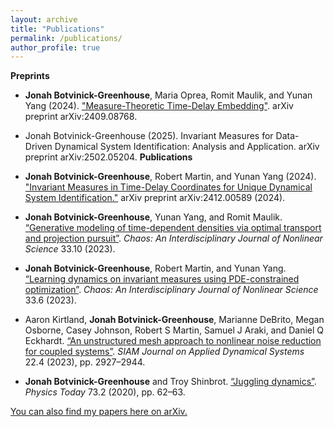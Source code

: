 ```yaml
---
layout: archive
title: "Publications"
permalink: /publications/
author_profile: true
---
```


**Preprints**

* **Jonah Botvinick-Greenhouse**, Maria Oprea, Romit Maulik, and Yunan Yang (2024). ["Measure-Theoretic Time-Delay Embedding"](https://arxiv.org/abs/2409.08768). arXiv preprint arXiv:2409.08768.

* Jonah Botvinick-Greenhouse (2025). Invariant Measures for Data-Driven Dynamical System Identification: Analysis and Application. arXiv preprint arXiv:2502.05204.
**Publications**

* **Jonah Botvinick-Greenhouse**, Robert Martin, and Yunan Yang (2024). ["Invariant Measures in Time-Delay Coordinates for Unique Dynamical System Identification."](https://arxiv.org/abs/2412.00589) arXiv preprint arXiv:2412.00589 (2024).



* **Jonah Botvinick-Greenhouse**, Yunan Yang, and Romit Maulik. [“Generative modeling of time-dependent densities via optimal transport and projection pursuit”](https://pubs.aip.org/aip/cha/article-abstract/33/10/103108/2915710/Generative-modeling-of-time-dependent-densities?redirectedFrom=fulltext). *Chaos: An Interdisciplinary Journal of Nonlinear Science* 33.10 (2023).

* **Jonah Botvinick-Greenhouse**, Robert Martin, and Yunan Yang. [“Learning dynamics on invariant measures
using PDE-constrained optimization”](https://pubs.aip.org/aip/cha/article-abstract/33/6/063152/2900453/Learning-dynamics-on-invariant-measures-using-PDE?redirectedFrom=fulltext). *Chaos: An Interdisciplinary Journal of Nonlinear Science* 33.6 (2023).

* Aaron Kirtland, **Jonah Botvinick-Greenhouse**, Marianne DeBrito, Megan Osborne, Casey Johnson, Robert
S Martin, Samuel J Araki, and Daniel Q Eckhardt. [“An unstructured mesh approach to nonlinear noise reduction for coupled systems”](https://epubs.siam.org/doi/10.1137/22M152092X). *SIAM Journal on Applied Dynamical Systems* 22.4 (2023), pp. 2927–2944. 

* **Jonah Botvinick-Greenhouse** and Troy Shinbrot. [“Juggling dynamics”](https://pubs.aip.org/physicstoday/article/73/2/62/914452/Juggling-dynamicsWith-complex-throwing-patterns-of). *Physics Today* 73.2 (2020), pp. 62–63.

[You can also find my papers here on arXiv.](https://arxiv.org/search/?searchtype=author&query=Botvinick-Greenhouse%2C+J)
